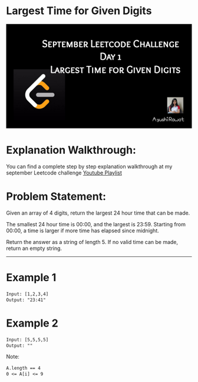 Largest Time for Given Digits
==========================

![alt text](https://github.com/ayushi7rawat/LeetCode/blob/master/September%20Leetcode%20Challenge/S_D01_LargestTimeforGivenDigits/cover.jpg)

Explanation Walkthrough:
==========================
You can find a complete step by step explanation walkthrough at my september Leetcode challenge [Youtube Playlist](https://www.youtube.com/playlist?list=PLjaO05BrsbIP4_rYhYjB95q-IpxoIXmlm)

Problem Statement:
==========================

Given an array of 4 digits, return the largest 24 hour time that can be made.

The smallest 24 hour time is 00:00, and the largest is 23:59.  Starting from 00:00, a time is larger if more time has elapsed since midnight.

Return the answer as a string of length 5.  If no valid time can be made, return an empty string.

 
---
Example 1
==========================
```
Input: [1,2,3,4]
Output: "23:41"
```

Example 2
==========================
```
Input: [5,5,5,5]
Output: ""
```

Note:
```
A.length == 4
0 <= A[i] <= 9
```